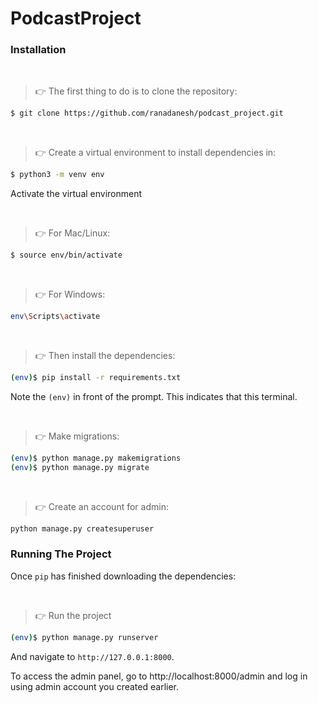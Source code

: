 # PodcastProject
   
### Installation

<br />

> 👉 The first thing to do is to clone the repository:

```sh
$ git clone https://github.com/ranadanesh/podcast_project.git

```


<br />

> 👉 Create a virtual environment to install dependencies in:

```sh
$ python3 -m venv env
```
 Activate the  virtual environment
 
<br />

> 👉 For Mac/Linux:

```sh
$ source env/bin/activate
```

<br />

> 👉 For Windows:

```sh
env\Scripts\activate
```

<br />

> 👉 Then install the dependencies:

```sh
(env)$ pip install -r requirements.txt
```

Note the `(env)` in front of the prompt. This indicates that this terminal.

<br />

> 👉 Make migrations: 

```sh
(env)$ python manage.py makemigrations
(env)$ python manage.py migrate
```
<br />

> 👉 Create an account for admin:

```sh
python manage.py createsuperuser
```
### Running The Project
Once `pip` has finished downloading the dependencies:


<br />

> 👉 Run the project

```sh
(env)$ python manage.py runserver
```

And navigate to `http://127.0.0.1:8000`.

To access the admin panel, go to http://localhost:8000/admin and log in using admin account you created earlier.
